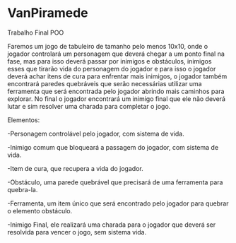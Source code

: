 # VanPiramede


Trabalho Final POO

Faremos um jogo de tabuleiro de tamanho pelo menos 10x10, onde o jogador controlará um personagem que deverá chegar a um ponto final na fase, mas para isso deverá passar por inimigos e obstáculos, inimigos esses que tirarão vida do personagem do jogador e para isso o jogador deverá achar itens de cura para enfrentar mais inimigos, o jogador também encontrará paredes quebráveis que serão necessárias utilizar uma ferramenta que será encontrada pelo jogador abrindo mais caminhos para explorar. No final o jogador encontrará um inimigo final que ele não deverá lutar e sim resolver uma charada para completar o jogo.

Elementos:

-Personagem controlável pelo jogador, com sistema de vida.

-Inimigo comum que bloqueará a passagem do jogador, com sistema de vida.

-Item de cura, que recupera a vida do jogador.

-Obstáculo, uma parede quebrável que precisará de uma ferramenta para quebra-la.

-Ferramenta, um item único que será encontrado pelo jogador para quebrar o elemento obstáculo. 

-Inimigo Final, ele realizará uma charada para o jogador que deverá ser resolvida para vencer o jogo, sem sistema vida.
